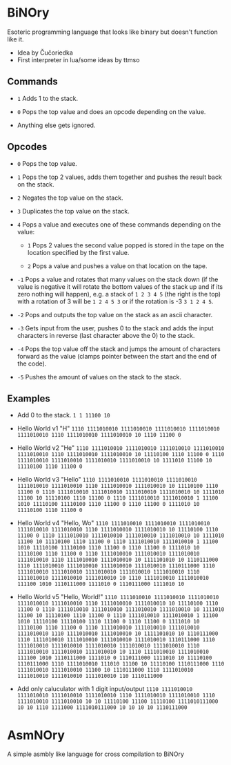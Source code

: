 # BiNOry
Esoteric programming language that looks like binary but doesn't function like it.

- Idea by Čučoriedka
- First interpreter in lua/some ideas by ttmso


## Commands

- `1`
  Adds 1 to the stack.

- `0`
  Pops the top value and does an opcode depending on the value.

- Anything else gets ignored.


## Opcodes

- `0`
  Pops the top value.

- `1`
  Pops the top 2 values, adds them together and pushes the result back on the stack.

- `2`
  Negates the top value on the stack.

- `3`
  Duplicates the top value on the stack.

- `4`
  Pops a value and executes one of these commands depending on the value:
  
  - `1`
    Pops 2 values the second value popped is stored in the tape on the location specified by the first value.
  
  - `2`
    Pops a value and pushes a value on that location on the tape.

- `-1`
  Pops a value and rotates that many values on the stack down (if the value is negative it will rotate the bottom values of the stack up and if its zero nothing will happen), e.g. a stack of `1 2 3 4 5` (the right is the top) with a rotation of 3 will be `1 2 4 5 3` or if the rotation is -3 `3 1 2 4 5`.

- `-2`
  Pops and outputs the top value on the stack as an ascii character.

- `-3`
  Gets input from the user, pushes 0 to the stack and adds the input characters in reverse (last character above the 0) to the stack.

- `-4`
  Pops the top value off the stack and jumps the amount of characters forward as the value (clamps pointer between the start and the end of the code).

- `-5`
  Pushes the amount of values on the stack to the stack.


## Examples

- Add 0 to the stack.
  `1 1 11100 10`

- Hello World v1 "H"
  `1110 1111010010 1111010010 1111010010 1111010010 1111010010 1110 1111010010 1111010010 10 1110 11100 0`

- Hello World v2 "He"
  `1110 1111010010 1111010010 1111010010 1111010010 1111010010 1110 1111010010 1111010010 10 11110100 1110 11100 0 1110 1111010010 1111010010 1111010010 1111010010 10 1111010 11100 10 11110100 1110 11100 0`
  
- Hello World v3 "Hello"
  `1110 1111010010 1111010010 1111010010 1111010010 1111010010 1110 1111010010 1111010010 10 11110100 1110 11100 0 1110 1111010010 1111010010 1111010010 1111010010 10 1111010 11100 10 11110100 1110 11100 0 1110 1111010010 1111010010 1 11100 1010 11110100 11110100 1110 11100 0 1110 11100 0 1111010 10 11110100 1110 11100 0`

- Hello World v4 "Hello, Wo"
  `1110 1111010010 1111010010 1111010010 1111010010 1111010010 1110 1111010010 1111010010 10 11110100 1110 11100 0 1110 1111010010 1111010010 1111010010 1111010010 10 1111010 11100 10 11110100 1110 11100 0 1110 1111010010 1111010010 1 11100 1010 11110100 11110100 1110 11100 0 1110 11100 0 1111010 10 11110100 1110 11100 0 1110 1111010010 1111010010 1111010010 1111010010 1110 1111010010 1111010010 10 1111101010 10 1110111000 1110 1111010010 1111010010 1111010010 1111010010 1110111000 1110 1111010010 1111010010 1111010010 1111010010 1111010010 1110 1111010010 1111010010 1111010010 10 1110 1111010010 1111010010 111100 1010 1110111000 1111010 0 1110111000 1111010 10`

- Hello World v5 "Hello, World!"
  `1110 1111010010 1111010010 1111010010 1111010010 1111010010 1110 1111010010 1111010010 10 11110100 1110 11100 0 1110 1111010010 1111010010 1111010010 1111010010 10 1111010 11100 10 11110100 1110 11100 0 1110 1111010010 1111010010 1 11100 1010 11110100 11110100 1110 11100 0 1110 11100 0 1111010 10 11110100 1110 11100 0 1110 1111010010 1111010010 1111010010 1111010010 1110 1111010010 1111010010 10 1111101010 10 1110111000 1110 1111010010 1111010010 1111010010 1111010010 1110111000 1110 1111010010 1111010010 1111010010 1111010010 1111010010 1110 1111010010 1111010010 1111010010 10 1110 1111010010 1111010010 111100 1010 1110111000 1111010 0 1110111000 1111010 10 11110100 1110111000 1110 1111010010 111010 11100 10 11110100 1110111000 1110 1111010010 1111010010 11100 10 1110111000 1110 1111010010 1111010010 1111010010 1111010010 110 1110111000`

- Add only caluculator with 1 digit input/output
  `1110 1111010010 1111010010 1111010010 1111010010 1110 1111010010 1111010010 1110 1111010010 1111010010 10 10 11110100 11100 11110100 1111010111000 10 10 1110 1111000 1111010111000 10 10 10 10 1110111000`


# AsmNOry

A simple asmbly like language for cross compilation to BiNOry